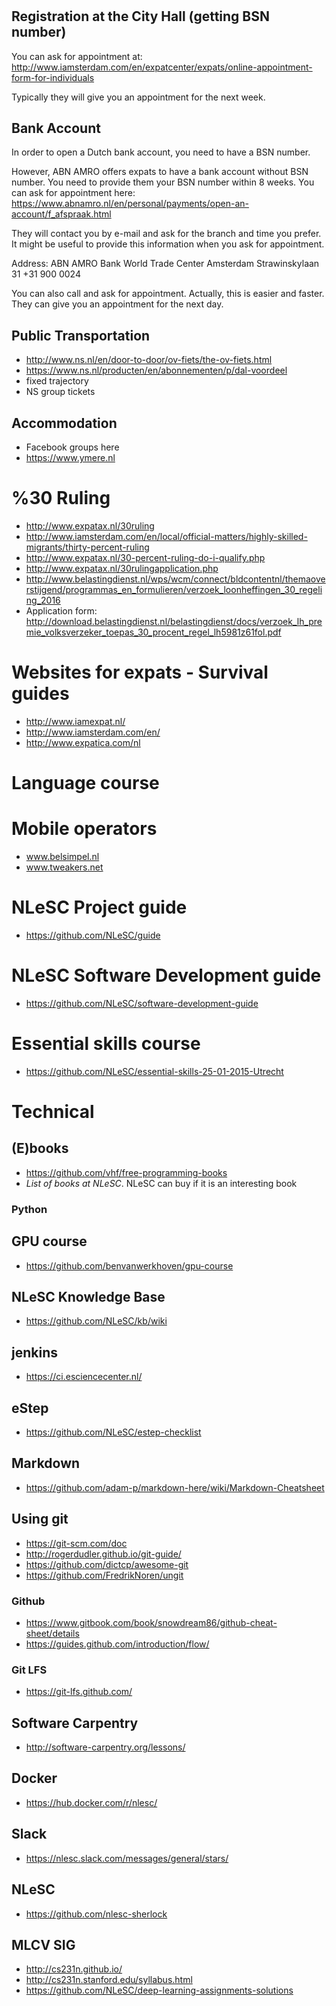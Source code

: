 #

## Registration at the City Hall (getting BSN number)
You can ask for appointment at:
http://www.iamsterdam.com/en/expatcenter/expats/online-appointment-form-for-individuals

Typically they will give you an appointment for the next week.


## Bank Account

In order to open a Dutch bank account, you need to have a BSN number.

However, ABN AMRO offers expats to have a bank account without BSN number. You need to provide them your
BSN number within 8 weeks.
You can ask for appointment here:
https://www.abnamro.nl/en/personal/payments/open-an-account/f_afspraak.html

They will contact you by e-mail and ask for the branch and time you prefer. 
It might be useful to provide this information when you ask for appointment.

Address:
ABN AMRO Bank
World Trade Center Amsterdam
Strawinskylaan 31
+31 900 0024


You can also call and ask for appointment. Actually, this is easier and faster. 
They can give you an appointment for the next day.

## Public Transportation
- http://www.ns.nl/en/door-to-door/ov-fiets/the-ov-fiets.html
- https://www.ns.nl/producten/en/abonnementen/p/dal-voordeel
- fixed trajectory
- NS group tickets





## Accommodation
- Facebook groups here
- https://www.ymere.nl



# %30 Ruling
- http://www.expatax.nl/30ruling
- http://www.iamsterdam.com/en/local/official-matters/highly-skilled-migrants/thirty-percent-ruling
- http://www.expatax.nl/30-percent-ruling-do-i-qualify.php
- http://www.expatax.nl/30rulingapplication.php
- http://www.belastingdienst.nl/wps/wcm/connect/bldcontentnl/themaoverstijgend/programmas_en_formulieren/verzoek_loonheffingen_30_regeling_2016
- Application form: http://download.belastingdienst.nl/belastingdienst/docs/verzoek_lh_premie_volksverzeker_toepas_30_procent_regel_lh5981z61fol.pdf

# Websites for expats - Survival guides
- http://www.iamexpat.nl/
- http://www.iamsterdam.com/en/
- http://www.expatica.com/nl

# Language course


# Mobile operators
- www.belsimpel.nl
- www.tweakers.net

# NLeSC Project guide
- https://github.com/NLeSC/guide

# NLeSC Software Development guide
- https://github.com/NLeSC/software-development-guide

# Essential skills course
- https://github.com/NLeSC/essential-skills-25-01-2015-Utrecht

# Technical

## (E)books
- https://github.com/vhf/free-programming-books
- *List of books at NLeSC*. NLeSC can buy if it is an interesting book

### Python


## GPU course
- https://github.com/benvanwerkhoven/gpu-course

## NLeSC Knowledge Base
- https://github.com/NLeSC/kb/wiki


## jenkins
- https://ci.esciencecenter.nl/

## eStep
- https://github.com/NLeSC/estep-checklist

## Markdown
- https://github.com/adam-p/markdown-here/wiki/Markdown-Cheatsheet


## Using git
- https://git-scm.com/doc
- http://rogerdudler.github.io/git-guide/
- https://github.com/dictcp/awesome-git
- https://github.com/FredrikNoren/ungit


### Github
- https://www.gitbook.com/book/snowdream86/github-cheat-sheet/details
- https://guides.github.com/introduction/flow/


### Git LFS
- https://git-lfs.github.com/


## Software Carpentry
- http://software-carpentry.org/lessons/


## Docker
- https://hub.docker.com/r/nlesc/


## Slack
- https://nlesc.slack.com/messages/general/stars/


## NLeSC
- https://github.com/nlesc-sherlock

## MLCV SIG
- http://cs231n.github.io/
- http://cs231n.stanford.edu/syllabus.html
- https://github.com/NLeSC/deep-learning-assignments-solutions




